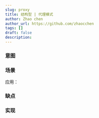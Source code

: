 ```yaml
---
slug: proxy
title: 结构型 | 代理模式
author: Zhao chen
author_url: https://github.com/zhaocchen
tags: []
draft: false
description: 
---
```



### 意图

### 场景

应用：

### 缺点

### 实现

